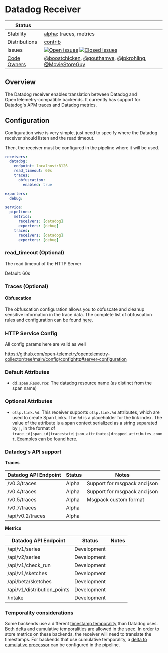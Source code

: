 # Datadog Receiver

<!-- status autogenerated section -->
| Status        |           |
| ------------- |-----------|
| Stability     | [alpha]: traces, metrics   |
| Distributions | [contrib] |
| Issues        | [![Open issues](https://img.shields.io/github/issues-search/open-telemetry/opentelemetry-collector-contrib?query=is%3Aissue%20is%3Aopen%20label%3Areceiver%2Fdatadog%20&label=open&color=orange&logo=opentelemetry)](https://github.com/open-telemetry/opentelemetry-collector-contrib/issues?q=is%3Aopen+is%3Aissue+label%3Areceiver%2Fdatadog) [![Closed issues](https://img.shields.io/github/issues-search/open-telemetry/opentelemetry-collector-contrib?query=is%3Aissue%20is%3Aclosed%20label%3Areceiver%2Fdatadog%20&label=closed&color=blue&logo=opentelemetry)](https://github.com/open-telemetry/opentelemetry-collector-contrib/issues?q=is%3Aclosed+is%3Aissue+label%3Areceiver%2Fdatadog) |
| [Code Owners](https://github.com/open-telemetry/opentelemetry-collector-contrib/blob/main/CONTRIBUTING.md#becoming-a-code-owner)    | [@boostchicken](https://www.github.com/boostchicken), [@gouthamve](https://www.github.com/gouthamve), [@jpkrohling](https://www.github.com/jpkrohling), [@MovieStoreGuy](https://www.github.com/MovieStoreGuy) |

[alpha]: https://github.com/open-telemetry/opentelemetry-collector#alpha
[contrib]: https://github.com/open-telemetry/opentelemetry-collector-releases/tree/main/distributions/otelcol-contrib
<!-- end autogenerated section -->

## Overview

The Datadog receiver enables translation between Datadog and OpenTelemetry-compatible backends.
It currently has support for Datadog's APM traces and Datadog metrics.

## Configuration

Configuration wise is very simple, just need to specify where the Datadog receiver should listen and the read timeout.

Then, the receiver must be configured in the pipeline where it will be used.


```yaml
receivers:
  datadog:
    endpoint: localhost:8126
    read_timeout: 60s
    traces:
      obfuscation:
        enabled: true

exporters:
  debug:

service:
  pipelines:
    metrics:
      receivers: [datadog]
      exporters: [debug]
    traces:
      receivers: [datadog]
      exporters: [debug]
```

### read_timeout (Optional)
The read timeout of the HTTP Server

Default: 60s

### Traces (Optional)
#### Obfuscation
The obfuscation configuration allows you to obfuscate and cleanup sensitive information in the trace data. The complete list of obfuscation rules and configuration can be found [here](config.go).

### HTTP Service Config

All config params here are valid as well

https://github.com/open-telemetry/opentelemetry-collector/tree/main/config/confighttp#server-configuration

### Default Attributes

- `dd.span.Resource`: The datadog resource name (as distinct from the span name)

### Optional Attributes
- `otlp.link.%d`: This receiver supports `otlp.link.%d` attributes, which are used to create Span Links.
  The `%d` is a placeholder for the link index. The value of the attribute is a span context serialized as a string separated by `|`, in the format of `trace_id|span_id|tracestate|json_attributes|dropped_attributes_count`.
  Examples can be found [here](../../pkg/translator/zipkin/zipkinv2/to_translator_test.go).

### Datadog's API support

**Traces**

| Datadog API Endpoint | Status  | Notes                        |
|----------------------|---------|------------------------------|
| /v0.3/traces         | Alpha   | Support for msgpack and json |
| /v0.4/traces         | Alpha   | Support for msgpack and json |
| /v0.5/traces         | Alpha   | Msgpack custom format        |
| /v0.7/traces         | Alpha   |                              |
| /api/v0.2/traces     | Alpha   |                              |

**Metrics**

| Datadog API Endpoint        | Status      | Notes |
|-----------------------------|-------------|-------|
| /api/v1/series              | Development |       |
| /api/v2/series              | Development |       |
| /api/v1/check_run           | Development |       |
| /api/v1/sketches            | Development |       |
| /api/beta/sketches          | Development |       |
| /api/v1/distribution_points | Development |       |
| /intake                     | Development |       |

### Temporality considerations

Some backends use a different [timestamp temporality](https://opentelemetry.io/docs/specs/otel/metrics/data-model/#temporality) than Datadog uses. Both delta and cumulative temporalities are allowed in the spec.
In order to store metrics on these backends, the receiver will need to translate the timestamps.
For backends that use cumulative temporality, a [delta to cumulative processor](../../processor/deltatocumulativeprocessor/README.md) can be configured in the pipeline.
